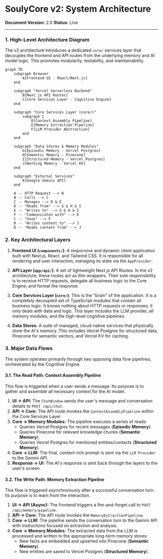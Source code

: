 # SoulyCore v2: System Architecture

**Document Version:** 2.0
**Status:** Live

---

### 1. High-Level Architecture Diagram

The v2 architecture introduces a dedicated `core/` services layer that decouples the frontend and API routes from the underlying memory and AI model logic. This promotes modularity, testability, and maintainability.

```mermaid
graph TD
    subgraph Browser
        A[Frontend UI - React/Next.js]
    end

    subgraph "Vercel Serverless Backend"
        B[Next.js API Routes]
        C[Core Services Layer - Cognitive Engine]
    end

    subgraph "Core Services Layer (core/)"
        subgraph C
            D[Context Assembly Pipeline]
            E[Memory Extraction Pipeline]
            F[LLM Provider Abstraction]
        end
    end
    
    subgraph "Data Stores & Memory Modules"
        G[Episodic Memory - Vercel Postgres]
        H[Semantic Memory - Pinecone]
        I[Structured Memory - Vercel Postgres]
        J[Working Memory - Vercel KV]
    end

    subgraph "External Services"
        K[Google Gemini API]
    end

    A -- HTTP Request --> B
    B -- Calls --> C
    C -- Manages --> D & E
    D -- "Reads from" --> G & H & I
    E -- "Writes to" --> G & H & I
    F -- "Communicates with" --> K
    C -- "Uses" --> F
    D -- "Writes context to" --> J
    D -- "Reads context from" --> J
```

### 2. Key Architectural Layers

1.  **Frontend UI (`components/`)**: A responsive and dynamic client application built with Next.js, React, and Tailwind CSS. It is responsible for all rendering and user interaction, managing its state via the `AppProvider`.

2.  **API Layer (`app/api/`)**: A set of lightweight Next.js API Routes. In the v2 architecture, these routes act as thin wrappers. Their sole responsibility is to receive HTTP requests, delegate all business logic to the Core Engine, and format the response.

3.  **Core Services Layer (`core/`)**: This is the "brain" of the application. It is a completely decoupled set of TypeScript modules that contain all business logic. It knows nothing about HTTP requests or responses; it only deals with data and logic. This layer includes the LLM provider, all memory modules, and the high-level cognitive pipelines.

4.  **Data Stores**: A suite of managed, cloud-native services that physically store the AI's memory. This includes Vercel Postgres for structured data, Pinecone for semantic vectors, and Vercel KV for caching.

### 3. Major Data Flows

The system operates primarily through two opposing data flow pipelines, orchestrated by the Cognitive Engine.

#### 3.1. The Read Path: Context Assembly Pipeline

This flow is triggered when a user sends a message. Its purpose is to gather and assemble all necessary context for the AI model.

1.  **UI -> API:** The `ChatWindow` sends the user's message and conversation details to `POST /api/chat`.
2.  **API -> Core:** The API route invokes the `ContextAssemblyPipeline` within the Core Services Layer.
3.  **Core -> Memory Modules:** The pipeline executes a series of reads:
    *   Queries Vercel Postgres for recent messages (**Episodic Memory**).
    *   Queries Pinecone for relevant knowledge chunks (**Semantic Memory**).
    *   Queries Vercel Postgres for mentioned entities/contacts (**Structured Memory**).
4.  **Core -> LLM:** The final, context-rich prompt is sent via the `LLM Provider` to the Gemini API.
5.  **Response -> UI:** The AI's response is sent back through the layers to the user's screen.

#### 3.2. The Write Path: Memory Extraction Pipeline

This flow is triggered asynchronously after a successful conversation turn. Its purpose is to learn from the interaction.

1.  **UI -> API (Async):** The frontend triggers a fire-and-forget call to `POST /api/memory/pipeline`.
2.  **API -> Core:** The API route invokes the `MemoryExtractionPipeline`.
3.  **Core -> LLM:** The pipeline sends the conversation turn to the Gemini API with instructions focused on extraction and analysis.
4.  **Core -> Memory Modules:** The extracted data from the LLM is processed and written to the appropriate long-term memory stores:
    *   New facts are embedded and upserted into Pinecone (**Semantic Memory**).
    *   New entities are saved to Vercel Postgres (**Structured Memory**).